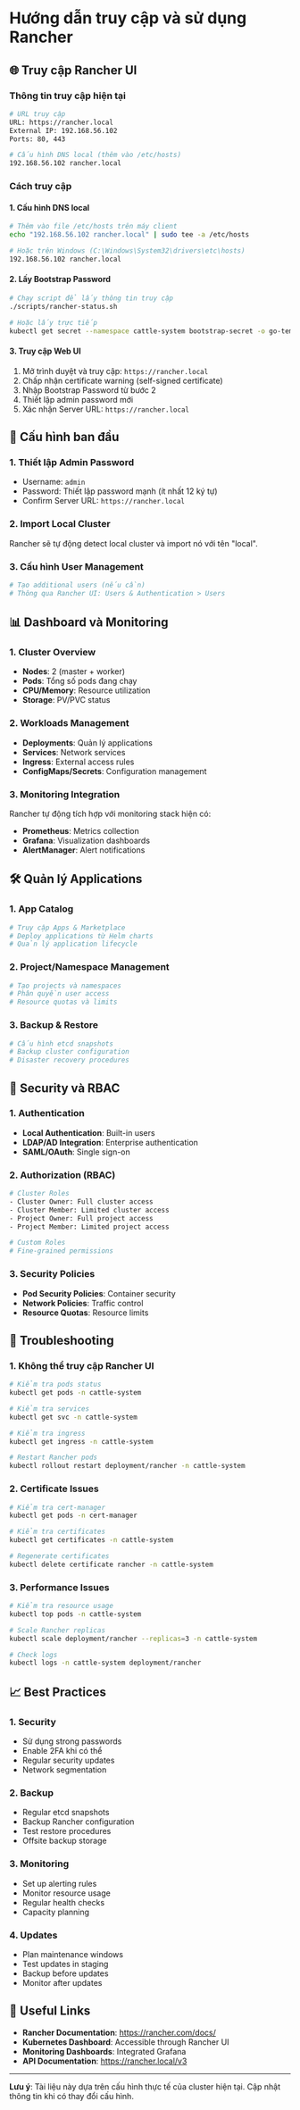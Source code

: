 # Hướng dẫn truy cập và sử dụng Rancher

## 🌐 Truy cập Rancher UI

### Thông tin truy cập hiện tại
```bash
# URL truy cập
URL: https://rancher.local
External IP: 192.168.56.102
Ports: 80, 443

# Cấu hình DNS local (thêm vào /etc/hosts)
192.168.56.102 rancher.local
```

### Cách truy cập

#### 1. Cấu hình DNS local
```bash
# Thêm vào file /etc/hosts trên máy client
echo "192.168.56.102 rancher.local" | sudo tee -a /etc/hosts

# Hoặc trên Windows (C:\Windows\System32\drivers\etc\hosts)
192.168.56.102 rancher.local
```

#### 2. Lấy Bootstrap Password
```bash
# Chạy script để lấy thông tin truy cập
./scripts/rancher-status.sh

# Hoặc lấy trực tiếp
kubectl get secret --namespace cattle-system bootstrap-secret -o go-template='{{.data.bootstrapPassword|base64decode}}'
```

#### 3. Truy cập Web UI
1. Mở trình duyệt và truy cập: `https://rancher.local`
2. Chấp nhận certificate warning (self-signed certificate)
3. Nhập Bootstrap Password từ bước 2
4. Thiết lập admin password mới
5. Xác nhận Server URL: `https://rancher.local`

## 🔧 Cấu hình ban đầu

### 1. Thiết lập Admin Password
- Username: `admin`
- Password: Thiết lập password mạnh (ít nhất 12 ký tự)
- Confirm Server URL: `https://rancher.local`

### 2. Import Local Cluster
Rancher sẽ tự động detect local cluster và import nó với tên "local".

### 3. Cấu hình User Management
```bash
# Tạo additional users (nếu cần)
# Thông qua Rancher UI: Users & Authentication > Users
```

## 📊 Dashboard và Monitoring

### 1. Cluster Overview
- **Nodes**: 2 (master + worker)
- **Pods**: Tổng số pods đang chạy
- **CPU/Memory**: Resource utilization
- **Storage**: PV/PVC status

### 2. Workloads Management
- **Deployments**: Quản lý applications
- **Services**: Network services
- **Ingress**: External access rules
- **ConfigMaps/Secrets**: Configuration management

### 3. Monitoring Integration
Rancher tự động tích hợp với monitoring stack hiện có:
- **Prometheus**: Metrics collection
- **Grafana**: Visualization dashboards
- **AlertManager**: Alert notifications

## 🛠️ Quản lý Applications

### 1. App Catalog
```bash
# Truy cập Apps & Marketplace
# Deploy applications từ Helm charts
# Quản lý application lifecycle
```

### 2. Project/Namespace Management
```bash
# Tạo projects và namespaces
# Phân quyền user access
# Resource quotas và limits
```

### 3. Backup & Restore
```bash
# Cấu hình etcd snapshots
# Backup cluster configuration
# Disaster recovery procedures
```

## 🔐 Security và RBAC

### 1. Authentication
- **Local Authentication**: Built-in users
- **LDAP/AD Integration**: Enterprise authentication
- **SAML/OAuth**: Single sign-on

### 2. Authorization (RBAC)
```bash
# Cluster Roles
- Cluster Owner: Full cluster access
- Cluster Member: Limited cluster access
- Project Owner: Full project access
- Project Member: Limited project access

# Custom Roles
# Fine-grained permissions
```

### 3. Security Policies
- **Pod Security Policies**: Container security
- **Network Policies**: Traffic control
- **Resource Quotas**: Resource limits

## 🚨 Troubleshooting

### 1. Không thể truy cập Rancher UI
```bash
# Kiểm tra pods status
kubectl get pods -n cattle-system

# Kiểm tra services
kubectl get svc -n cattle-system

# Kiểm tra ingress
kubectl get ingress -n cattle-system

# Restart Rancher pods
kubectl rollout restart deployment/rancher -n cattle-system
```

### 2. Certificate Issues
```bash
# Kiểm tra cert-manager
kubectl get pods -n cert-manager

# Kiểm tra certificates
kubectl get certificates -n cattle-system

# Regenerate certificates
kubectl delete certificate rancher -n cattle-system
```

### 3. Performance Issues
```bash
# Kiểm tra resource usage
kubectl top pods -n cattle-system

# Scale Rancher replicas
kubectl scale deployment/rancher --replicas=3 -n cattle-system

# Check logs
kubectl logs -n cattle-system deployment/rancher
```

## 📈 Best Practices

### 1. Security
- Sử dụng strong passwords
- Enable 2FA khi có thể
- Regular security updates
- Network segmentation

### 2. Backup
- Regular etcd snapshots
- Backup Rancher configuration
- Test restore procedures
- Offsite backup storage

### 3. Monitoring
- Set up alerting rules
- Monitor resource usage
- Regular health checks
- Capacity planning

### 4. Updates
- Plan maintenance windows
- Test updates in staging
- Backup before updates
- Monitor after updates

## 🔗 Useful Links

- **Rancher Documentation**: https://rancher.com/docs/
- **Kubernetes Dashboard**: Accessible through Rancher UI
- **Monitoring Dashboards**: Integrated Grafana
- **API Documentation**: https://rancher.local/v3

---

**Lưu ý**: Tài liệu này dựa trên cấu hình thực tế của cluster hiện tại. Cập nhật thông tin khi có thay đổi cấu hình.
